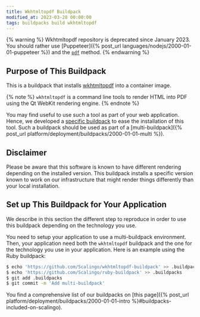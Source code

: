 ```yaml
---
title: Wkhtmltopdf Buildpack
modified_at: 2023-03-28 00:00:00
tags: buildpacks build wkhtmltopdf
---
```


{% warning %}
Wkhtmltopdf repository is deprecated since January 2023. You should rather use [Puppeteer]({% post_url languages/nodejs/2000-01-01-puppeteer %}) and the [`pdf`](https://pptr.dev/api/puppeteer.page.pdf/) method.
{% endwarning %}

## Purpose of This Buildpack

This is a buildpack that installs [wkhtmltopdf](http://wkhtmltopdf.org) into a container image.

{% note %}
  `wkhtmltopdf` is a command line tools to render HTML into PDF using the Qt WebKit rendering engine.
{% endnote %}

You may find useful to use such a tool as part of your web application. Hence, we developed a [specific buildpack](https://github.com/Scalingo/wkhtmltopdf-buildpack) to ease the installation of this tool. Such a buildpack should be used as part of a [multi-buildpack]({% post_url platform/deployment/buildpacks/2000-01-01-multi %}).

## Disclaimer

Please be aware that this software is known to have different rendering depending on the installed version. This buildpack installs a specific version known to work on our infrastructure that might render things differently than your local installation.

## Set up This Buildpack for Your Application

We describe in this section the different step to reproduce in order to use this buildpack depending on the technology you use.

You need to setup your application to use a multi-buildpack environment. Then, your application need both the `wkhtmltopdf` buildpack and the one for the technology you use in your application. Here is an example using the Ruby buildpack:

```bash
$ echo 'https://github.com/Scalingo/wkhtmltopdf-buildpack' >> .buildpacks
$ echo 'https://github.com/Scalingo/ruby-buildpack' >> .buildpacks
$ git add .buildpacks
$ git commit -m 'Add multi-buildpack'
```

You find a comprehensive list of our buildpacks on [this page]({% post_url platform/deployment/buildpacks/2000-01-01-intro %}#buildpacks-included-on-scalingo).

